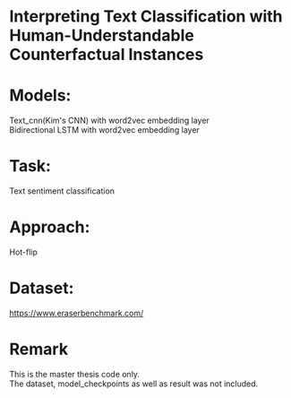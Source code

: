 # Interpreting Text Classification with Human-Understandable Counterfactual Instances
# Models:  
Text_cnn(Kim's CNN) with word2vec embedding layer   
Bidirectional LSTM with word2vec embedding layer
# Task:      
Text sentiment classification   
# Approach:  
Hot-flip  
# Dataset:  
https://www.eraserbenchmark.com/

# Remark
This is the master thesis code only.   
The dataset, model_checkpoints as well as result was not included.
